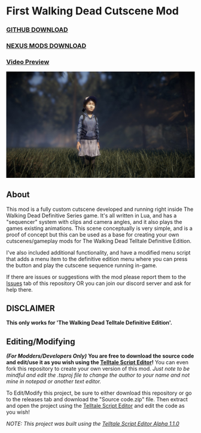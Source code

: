 # First Walking Dead Cutscene Mod

### [GITHUB DOWNLOAD](https://github.com/Telltale-Modding-Group/TTDS-FirstCutscene/releases)
### [NEXUS MODS DOWNLOAD](https://www.nexusmods.com/thewalkingdeadthetelltaledefinitiveseries/mods/9)
### [Video Preview](https://youtu.be/973xyVUlZBo?t=20)

![thumb 1](screenshots/thumb1.jpg)

## About

This mod is a fully custom cutscene developed and running right inside The Walking Dead Definitive Series game. It's all written in Lua, and has a "sequencer" system with clips and camera angles, and it also plays the games existing animations. This scene conceptually is very simple, and is a proof of concept but this can be used as a base for creating your own cutscenes/gameplay mods for The Walking Dead Telltale Definitive Edition.

I've also included additional functionality, and have a modified menu script that adds a menu item to the definitive edition menu where you can press the button and play the cutscene sequence running in-game.

If there are issues or suggestions with the mod please report them to the [Issues](https://github.com/Telltale-Modding-Group/TTDS-FirstCutscene/issues) tab of this repository OR you can join our discord server and ask for help there.

## DISCLAIMER
**This only works for 'The Walking Dead Telltale Definitive Edition'.**

## Editing/Modifying
***(For Modders/Developers Only)***
**You are free to download the source code and edit/use it as you wish using the [Telltale Script Editor](https://github.com/Telltale-Modding-Group/Telltale-Script-Editor)!** You can even fork this repository to create your own version of this mod. *Just note to be mindful and edit the .tsproj file to change the author to your name and not mine in notepad or another text editor.*

To Edit/Modify this project, be sure to either download this repository or go to the releases tab and download the "Source code.zip" file. Then extract and open the project using the [Telltale Script Editor](https://github.com/Telltale-Modding-Group/Telltale-Script-Editor) and edit the code as you wish!

*NOTE: This project was built using the [Telltale Script Editor Alpha 1.1.0](https://github.com/Telltale-Modding-Group/Telltale-Script-Editor)*
